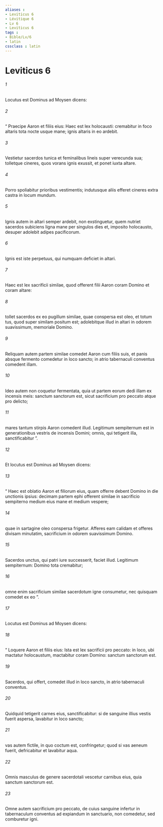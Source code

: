 ```yaml
---
aliases : 
- Leviticus 6
- Lévitique 6
- Lv 6
- Leviticus 6
tags : 
- Bible/Lv/6
- latin
cssclass : latin
---
```


# Leviticus 6

###### 1
Locutus est Dominus ad Moysen dicens: 
###### 2
“ Praecipe Aaron et filiis eius: Haec est lex holocausti: cremabitur in foco altaris tota nocte usque mane; ignis altaris in eo ardebit. 
###### 3
Vestietur sacerdos tunica et feminalibus lineis super verecunda sua; tolletque cineres, quos vorans ignis exussit, et ponet iuxta altare. 
###### 4
Porro spoliabitur prioribus vestimentis; indutusque aliis efferet cineres extra castra in locum mundum. 
###### 5
Ignis autem in altari semper ardebit, non exstinguetur, quem nutriet sacerdos subiciens ligna mane per singulos dies et, imposito holocausto, desuper adolebit adipes pacificorum. 
###### 6
Ignis est iste perpetuus, qui numquam deficiet in altari.
###### 7
Haec est lex sacrificii similae, quod offerent filii Aaron coram Domino et coram altare: 
###### 8
tollet sacerdos ex eo pugillum similae, quae conspersa est oleo, et totum tus, quod super similam positum est; adolebitque illud in altari in odorem suavissimum, memoriale Domino. 
###### 9
Reliquam autem partem similae comedet Aaron cum filiis suis, et panis absque fermento comedetur in loco sancto; in atrio tabernaculi conventus comedent illam. 
###### 10
Ideo autem non coquetur fermentata, quia ut partem eorum dedi illam ex incensis meis: sanctum sanctorum est, sicut sacrificium pro peccato atque pro delicto; 
###### 11
mares tantum stirpis Aaron comedent illud. Legitimum sempiternum est in generationibus vestris de incensis Domini; omnis, qui tetigerit illa, sanctificabitur ”.
###### 12
Et locutus est Dominus ad Moysen dicens: 
###### 13
“ Haec est oblatio Aaron et filiorum eius, quam offerre debent Domino in die unctionis ipsius: decimam partem ephi offerent similae in sacrificio sempiterno medium eius mane et medium vespere; 
###### 14
quae in sartagine oleo conspersa frigetur. Afferes eam calidam et offeres divisam minutatim, sacrificium in odorem suavissimum Domino. 
###### 15
Sacerdos unctus, qui patri iure successerit, faciet illud. Legitimum sempiternum: Domino tota cremabitur; 
###### 16
omne enim sacrificium similae sacerdotum igne consumetur, nec quisquam comedet ex eo ”.
###### 17
Locutus est Dominus ad Moysen dicens: 
###### 18
“ Loquere Aaron et filiis eius: Ista est lex sacrificii pro peccato: in loco, ubi mactatur holocaustum, mactabitur coram Domino: sanctum sanctorum est. 
###### 19
Sacerdos, qui offert, comedet illud in loco sancto, in atrio tabernaculi conventus. 
###### 20
Quidquid tetigerit carnes eius, sanctificabitur: si de sanguine illius vestis fuerit aspersa, lavabitur in loco sancto; 
###### 21
vas autem fictile, in quo coctum est, confringetur; quod si vas aeneum fuerit, defricabitur et lavabitur aqua. 
###### 22
Omnis masculus de genere sacerdotali vescetur carnibus eius, quia sanctum sanctorum est. 
###### 23
Omne autem sacrificium pro peccato, de cuius sanguine infertur in tabernaculum conventus ad expiandum in sanctuario, non comedetur, sed comburetur igni.
